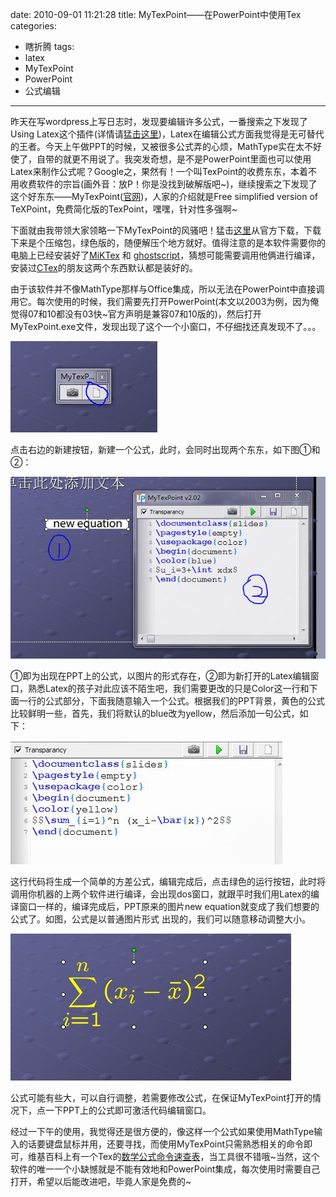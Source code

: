 date: 2010-09-01 11:21:28
title: MyTexPoint——在PowerPoint中使用Tex
categories:
- 瞎折腾
tags:
- latex
- MyTexPoint
- PowerPoint
- 公式编辑
---

昨天在写wordpress上写日志时，发现要编辑许多公式，一番搜索之下发现了Using Latex这个插件(详情请[猛击这里](http://www.dutor.net/index.php/2010/05/wordpress-using-latex/))，Latex在编辑公式方面我觉得是无可替代的王者。今天上午做PPT的时候，又被很多公式弄的心烦，MathType实在太不好使了，自带的就更不用说了。我突发奇想，是不是PowerPoint里面也可以使用Latex来制作公式呢？Google之，果然有！一个叫TexPoint的收费东东，本着不用收费软件的宗旨(画外音：放P！你是没找到破解版吧~)，继续搜索之下发现了这个好东东——MyTexPoint([官网](http://thd.pnpi.spb.ru/~gromov/mytexpoint.html))，人家的介绍就是Free simplified version of TeXPoint，免费简化版的TexPoint，嘿嘿，针对性多强啊~

<!--more-->

下面就由我带领大家领略一下MyTexPoint的风骚吧！猛击[这里](http://thd.pnpi.spb.ru/~gromov/ccount.php?zip)从官方下载，下载下来是个压缩包，绿色版的，随便解压个地方就好。值得注意的是本软件需要你的电脑上已经安装好了[MiKTex](http://miktex.org/) 和 [ghostscript](http://www.ghostscript.com/)，猜想可能需要调用他俩进行编译，安装过[CTex](http://www.ctex.org/HomePage)的朋友这两个东西默认都是装好的。

由于该软件并不像MathType那样与Office集成，所以无法在PowerPoint中直接调用它。每次使用的时候，我们需要先打开PowerPoint(本文以2003为例，因为俺觉得07和10都没有03快~官方声明是兼容07和10版的)，然后打开MyTexPoint.exe文件，发现出现了这个一个小窗口，不仔细找还真发现不了。。。


![](/assets/images/mytexpoint-powerpoint-tex-1.jpg)


点击右边的新建按钮，新建一个公式，此时，会同时出现两个东东，如下图①和②：


![](/assets/images/mytexpoint-powerpoint-tex-2.jpg)


①即为出现在PPT上的公式，以图片的形式存在，②即为新打开的Latex编辑窗口，熟悉Latex的孩子对此应该不陌生吧，我们需要更改的只是Color这一行和下面一行的公式部分，下面我随意输入一个公式。根据我们的PPT背景，黄色的公式比较鲜明一些，首先，我们将默认的blue改为yellow，然后添加一句公式，如下：


![](/assets/images/mytexpoint-powerpoint-tex-3.jpg)


这行代码将生成一个简单的方差公式，编辑完成后，点击绿色的运行按钮，此时将调用你机器的上两个软件进行编译，会出现dos窗口，就跟平时我们用Latex的编译窗口一样的，编译完成后，PPT原来的图片new equation就变成了我们想要的公式了。如图，公式是以普通图片形式 出现的，我们可以随意移动调整大小。


![](/assets/images/mytexpoint-powerpoint-tex-4.jpg)


公式可能有些大，可以自行调整，若需要修改公式，在保证MyTexPoint打开的情况下，点一下PPT上的公式即可激活代码编辑窗口。

经过一下午的使用，我觉得还是很方便的，像这样一个公式如果使用MathType输入的话要键盘鼠标并用，还要寻找，而使用MyTexPoint只需熟悉相关的命令即可，维基百科上有一个Tex的[数学公式命令速查表](http://zh.wikipedia.org/zh-cn/Help:%E6%95%B0%E5%AD%A6%E5%85%AC%E5%BC%8F)，当工具很不错哦~当然，这个软件的唯一一个小缺憾就是不能有效地和PowerPoint集成，每次使用时需要自己打开，希望以后能改进吧，毕竟人家是免费的~
